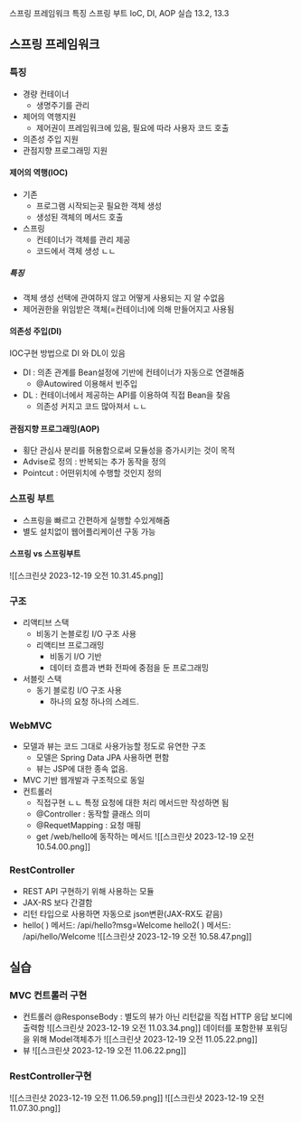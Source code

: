
스프링 프레임워크 특징
스프링 부트
IoC, DI, AOP
실습 13.2, 13.3
## 스프링 프레임워크
### 특징
- 경량 컨테이너
	- 생명주기를 관리
- 제어의 역행지원
	- 제어권이 프레임워크에 있음, 필요에 따라 사용자 코드 호출
- 의존성 주입 지원
- 관점지향 프로그래밍 지원
#### 제어의 역행(IOC)
- 기존
	- 프로그램 시작되는곳 필요한 객체 생성
	- 생성된 객체의 메서드 호출
- 스프링
	- 컨테이너가 객체를 관리 제공
	- 코드에서 객체 생성 ㄴㄴ
##### 특징
- 객체 생성 선택에 관여하지 않고 어떻게 사용되는 지 알 수없음
- 제어권한을 위임받은 객체(=컨테이너)에 의해 만들어지고 사용됨
#### 의존성 주입(DI)
IOC구현 방법으로 DI 와 DL이 있음
- DI : 의존 관계를 Bean설정에 기반에 컨테이너가 자동으로 연결해줌
	- @Autowired 이용해서 빈주입
- DL : 컨테이너에서 제공하는 API를 이용하여 직접 Bean을 찾음
	- 의존성 커지고 코드 많아져서 ㄴㄴ
#### 관점지향 프로그래밍(AOP)
- 횡단 관심사 분리를 허용함으로써 모듈성을 증가시키는 것이 목적
- Advise로 정의 : 반복되는 추가 동작을 정의
- Pointcut : 어떤위치에 수행할 것인지 정의

### 스프링 부트
- 스프링을 빠르고 간편하게 실행할 수있게해줌
- 별도 설치없이 웹어플리케이션 구동 가능
#### 스프링 vs 스프링부트
![[스크린샷 2023-12-19 오전 10.31.45.png]]

### 구조
- 리액티브 스택
	- 비동기 논블로킹 I/O 구조 사용
	- 리액티브 프로그래밍
		- 비동기 I/O 기반
		- 데이터 흐름과 변화 전파에 중점을 둔 프로그래밍
- 서블릿 스택
	- 동기 블로킹 I/O 구조 사용
		- 하나의 요청 하나의 스레드.

### WebMVC
- 모델과 뷰는 코드 그대로 사용가능할 정도로 유연한 구조
	- 모델은 Spring Data JPA 사용하면 편함
	- 뷰는 JSP에 대한 종속 없음.
- MVC 기반 웹개발과 구조적으로 동일
- 컨트롤러
	- 직접구현 ㄴㄴ 특정 요청에 대한 처리 메서드만 작성하면 됨
	- @Controller : 동작할 클래스 의미
	- @RequetMapping : 요청 매핑
	- get /web/hello에 동작하는 메서드
	  ![[스크린샷 2023-12-19 오전 10.54.00.png]]
	  

### RestController
- REST API 구현하기 위해 사용하는 모듈
- JAX-RS 보다 간결함
- 리턴 타입으로 사용하면 자동으로 json변환(JAX-RX도 같음)
- hello( ) 메서드: /api/hello?msg=Welcome
  hello2( ) 메서드: /api/hello/Welcome
  ![[스크린샷 2023-12-19 오전 10.58.47.png]]


## 실습
### MVC 컨트롤러 구현
- 컨트롤러
  @ResponseBody : 별도의 뷰가 아닌 리턴값을 직접 HTTP 응답 보디에 출력함
  ![[스크린샷 2023-12-19 오전 11.03.34.png]]
  데이터를 포함한뷰 포워딩을 위해 Model객체추가
  ![[스크린샷 2023-12-19 오전 11.05.22.png]]
- 뷰
![[스크린샷 2023-12-19 오전 11.06.22.png]]

### RestController구현
![[스크린샷 2023-12-19 오전 11.06.59.png]]
![[스크린샷 2023-12-19 오전 11.07.30.png]]